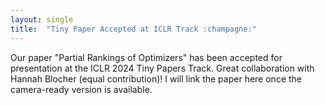 ```yaml
---
layout: single
title:  "Tiny Paper Accepted at ICLR Track :champagne:"
---
```




Our paper "Partial Rankings of Optimizers" has been accepted for presentation at the ICLR 2024 Tiny Papers Track. Great collaboration with Hannah Blocher (equal contribution)! I will link the paper here once the camera-ready version is available.